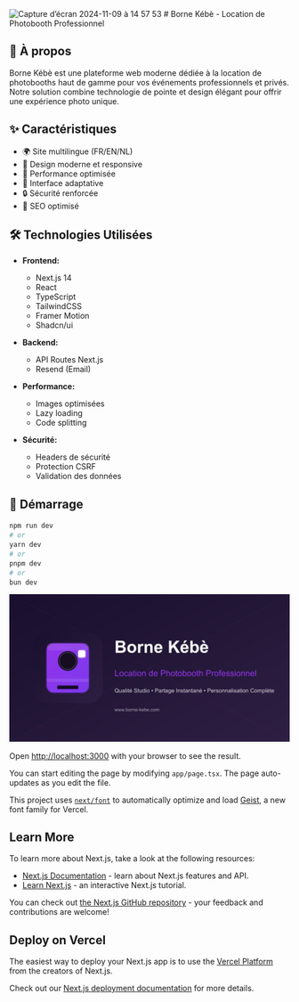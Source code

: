 <img width="1440" alt="Capture d’écran 2024-11-09 à 14 57 53" src="https://github.com/user-attachments/assets/fabcbd50-6935-4cbb-9509-87ec1f878242">
# Borne Kébè - Location de Photobooth Professionnel


## 🎯 À propos

Borne Kébè est une plateforme web moderne dédiée à la location de photobooths haut de gamme pour vos événements professionnels et privés. Notre solution combine technologie de pointe et design élégant pour offrir une expérience photo unique.

## ✨ Caractéristiques

- 🌍 Site multilingue (FR/EN/NL)
- 🎨 Design moderne et responsive
- 🚀 Performance optimisée
- 📱 Interface adaptative
- 🔒 Sécurité renforcée
- 🎯 SEO optimisé

## 🛠 Technologies Utilisées

- **Frontend:**
  - Next.js 14
  - React
  - TypeScript
  - TailwindCSS
  - Framer Motion
  - Shadcn/ui

- **Backend:**
  - API Routes Next.js
  - Resend (Email)

- **Performance:**
  - Images optimisées
  - Lazy loading
  - Code splitting

- **Sécurité:**
  - Headers de sécurité
  - Protection CSRF
  - Validation des données

## 🚀 Démarrage

```bash
npm run dev
# or
yarn dev
# or
pnpm dev
# or
bun dev
```
![Borne Kébè](public/og-image.jpg)

Open [http://localhost:3000](http://localhost:3000) with your browser to see the result.

You can start editing the page by modifying `app/page.tsx`. The page auto-updates as you edit the file.

This project uses [`next/font`](https://nextjs.org/docs/app/building-your-application/optimizing/fonts) to automatically optimize and load [Geist](https://vercel.com/font), a new font family for Vercel.

## Learn More

To learn more about Next.js, take a look at the following resources:

- [Next.js Documentation](https://nextjs.org/docs) - learn about Next.js features and API.
- [Learn Next.js](https://nextjs.org/learn) - an interactive Next.js tutorial.

You can check out [the Next.js GitHub repository](https://github.com/vercel/next.js) - your feedback and contributions are welcome!

## Deploy on Vercel

The easiest way to deploy your Next.js app is to use the [Vercel Platform](https://vercel.com/new?utm_medium=default-template&filter=next.js&utm_source=create-next-app&utm_campaign=create-next-app-readme) from the creators of Next.js.

Check out our [Next.js deployment documentation](https://nextjs.org/docs/app/building-your-application/deploying) for more details.
